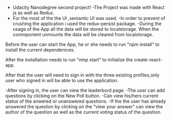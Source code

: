 - Udacity Nanodegree second project!
  -The Project was made with React js as well as Redux.
- For the most of the the UI ,semantic UI was used.
  -In order to prevent of crushing the application i used the redux-persist package.
  -During the usage of the App all the data will be stored to localstorage.
  When the commponent unmounts the data will be cleared from localstorage.

Before the user can start the App, he or she needs to run "npm install" to install the current dependenices.

After the installation needs to run "nmp start" to initialize the create-react-app.

After that the user will need to sign in with the three existing profiles,only user who signed in will be able to use the application.

-After signing in, the user can view the leaderbord page.
-The user can add questions by clicking on the New Poll button.
-Can view his/hers current status of the anwered or unanswered questions.
-If the the user has already answered the question by clicking on the "view your answer" can view the author of the question
as well as the current voting status of the question.
